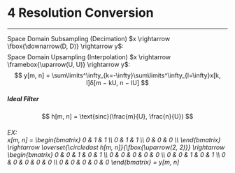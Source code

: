 # 4 Resolution Conversion
---

Space Domain Subsampling (Decimation) $x \rightarrow \fbox{\downarrow(D, D)} \rightarrow y$:
$$$$
Space Domain Upsampling (Interpolation) $x \rightarrow \framebox{\uparrow(U, U)} \rightarrow y$:
$$
	y[m, n] = \sum\limits^\infty_{k=-\infty}\sum\limits^\infty_{l=\infty}x[k, l]δ[m − kU, n − lU]
$$

##### Ideal Filter

$$
h[m, n] = \text{sinc}(\frac{m}{U}, \frac{n}{U})
$$


<h6>EX:<div class="math math-block">
x[m, n] = \begin{bmatrix}
	0 & 1 & 1 \\
	0 & 1 & 1 \\
	0 & 0 & 0 \\
\end{bmatrix}
	\rightarrow \overset{\circledast h[m, n]}{\fbox{\uparrow(2, 2)}} \rightarrow
\begin{bmatrix}
	0 & 0 & 1 & 0 & 1 \\
	0 & 0 & 0 & 0 & 0 \\
	0 & 0 & 1 & 0 & 1 \\
	0 & 0 & 0 & 0 & 0 \\
	0 & 0 & 0 & 0 & 0
\end{bmatrix} = y[m, n]
</div></h6>